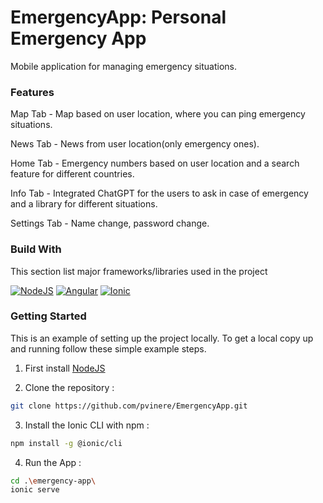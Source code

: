 # EmergencyApp: Personal Emergency App

Mobile application for managing emergency situations.

### Features
Map Tab - Map based on user location, where you can ping emergency situations.

News Tab - News from user location(only emergency ones).

Home Tab - Emergency numbers based on user location and a search feature for different countries.

Info Tab - Integrated ChatGPT for the users to ask in case of emergency and a library for different situations.

Settings Tab - Name change, password change.

### Build With

This section list major frameworks/libraries used in the project

[![NodeJS][NodeJS.io]][NodeJS-url]
[![Angular][Angular.io]][Angular-url]
[![Ionic][Ionic.io]][Ionic-url]

### Getting Started
This is an example of setting up the project locally. To get a local copy up and running follow these simple example steps.

1. First install [NodeJS](https://nodejs.org/en)

2. Clone the repository :
```sh
git clone https://github.com/pvinere/EmergencyApp.git
```
3. Install the Ionic CLI with npm : 
```sh
npm install -g @ionic/cli
```
4. Run the App :
```sh
cd .\emergency-app\
ionic serve
```   


[Angular.io]: https://img.shields.io/badge/Angular-DD0031?style=for-the-badge&logo=angular&logoColor=white
[Angular-url]: https://angular.io/

[Ionic.io]: https://img.shields.io/badge/Ionic-3880FF?style=for-the-badge&logo=ionic&logoColor=white
[Ionic-url]: https://ionicframework.com/

[NodeJS.io]: https://img.shields.io/badge/Node.js-339933?style=for-the-badge&logo=nodedotjs&logoColor=white
[NodeJS-url]: https://nodejs.org/en

